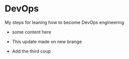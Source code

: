 # DevOps
My steps for leaning how to become DevOps engineering 

- some content here 

- This update made on new brange 
- Add the third coup 